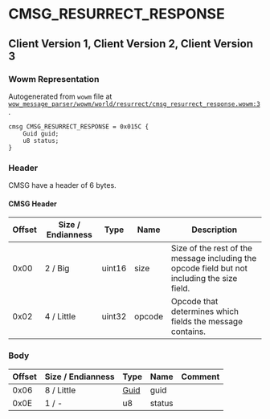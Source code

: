 # CMSG_RESURRECT_RESPONSE

## Client Version 1, Client Version 2, Client Version 3

### Wowm Representation

Autogenerated from `wowm` file at [`wow_message_parser/wowm/world/resurrect/cmsg_resurrect_response.wowm:3`](https://github.com/gtker/wow_messages/tree/main/wow_message_parser/wowm/world/resurrect/cmsg_resurrect_response.wowm#L3).
```rust,ignore
cmsg CMSG_RESURRECT_RESPONSE = 0x015C {
    Guid guid;
    u8 status;
}
```
### Header

CMSG have a header of 6 bytes.

#### CMSG Header

| Offset | Size / Endianness | Type   | Name   | Description |
| ------ | ----------------- | ------ | ------ | ----------- |
| 0x00   | 2 / Big           | uint16 | size   | Size of the rest of the message including the opcode field but not including the size field.|
| 0x02   | 4 / Little        | uint32 | opcode | Opcode that determines which fields the message contains.|

### Body

| Offset | Size / Endianness | Type | Name | Comment |
| ------ | ----------------- | ---- | ---- | ------- |
| 0x06 | 8 / Little | [Guid](../types/packed-guid.md) | guid |  |
| 0x0E | 1 / - | u8 | status |  |

